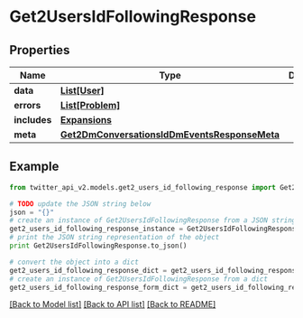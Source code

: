 # Get2UsersIdFollowingResponse


## Properties
Name | Type | Description | Notes
------------ | ------------- | ------------- | -------------
**data** | [**List[User]**](User.md) |  | [optional] 
**errors** | [**List[Problem]**](Problem.md) |  | [optional] 
**includes** | [**Expansions**](Expansions.md) |  | [optional] 
**meta** | [**Get2DmConversationsIdDmEventsResponseMeta**](Get2DmConversationsIdDmEventsResponseMeta.md) |  | [optional] 

## Example

```python
from twitter_api_v2.models.get2_users_id_following_response import Get2UsersIdFollowingResponse

# TODO update the JSON string below
json = "{}"
# create an instance of Get2UsersIdFollowingResponse from a JSON string
get2_users_id_following_response_instance = Get2UsersIdFollowingResponse.from_json(json)
# print the JSON string representation of the object
print Get2UsersIdFollowingResponse.to_json()

# convert the object into a dict
get2_users_id_following_response_dict = get2_users_id_following_response_instance.to_dict()
# create an instance of Get2UsersIdFollowingResponse from a dict
get2_users_id_following_response_form_dict = get2_users_id_following_response.from_dict(get2_users_id_following_response_dict)
```
[[Back to Model list]](../README.md#documentation-for-models) [[Back to API list]](../README.md#documentation-for-api-endpoints) [[Back to README]](../README.md)


